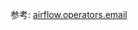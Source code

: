 
参考: [airflow.operators.email](https://airflow.apache.org/docs/apache-airflow/2.1.3/_api/airflow/operators/email/index.html#module-airflow.operators.email)


